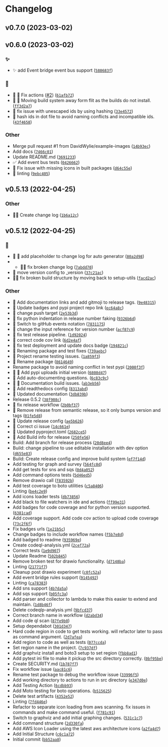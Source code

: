# Changelog
<!--next-version-placeholder-->

## v0.7.0 (2023-03-02)


## v0.6.0 (2023-03-02)
### :sparkles:
* :sparkles: add Event bridge event bus support ([`588683f`](https://github.com/DavidWylie/InfraSurveyor/commit/588683f548803d4b7fe12061a65ea44f87539f59))

### :bug:
* :bug: :hammer: Fix actions ([#2](https://github.com/DavidWylie/InfraSurveyor/issues/2)) ([`61afb72`](https://github.com/DavidWylie/InfraSurveyor/commit/61afb7226e3cf521e84bac45fd43b0f7d9d60cca))
* :bug: :hammer: Moving build system away form flit as the builds do not install. ([`ff3d2a7`](https://github.com/DavidWylie/InfraSurveyor/commit/ff3d2a70cc053b41411f19fc65adedfda06580c2))
* :bug: fix issue with unescaped ids by using hashing ([`33e4572`](https://github.com/DavidWylie/InfraSurveyor/commit/33e457246c9c036584271dca9f8baf44a2c9a8c9))
* :bug: hash ids in dot file to avoid naming conflicts and incompatible ids. ([`43f4658`](https://github.com/DavidWylie/InfraSurveyor/commit/43f4658a23a6a2f72388a196f916a9a118da9619))

### Other
* Merge pull request #1 from DavidWylie/example-images ([`14b93ec`](https://github.com/DavidWylie/InfraSurveyor/commit/14b93ecc94b92fe2370373c605b47e53d000fee5))
* Add docs ([`7466c01`](https://github.com/DavidWylie/InfraSurveyor/commit/7466c0117bcb163460697d91e696db7b994e3ce8))
* Update README.md ([`3691233`](https://github.com/DavidWylie/InfraSurveyor/commit/369123361aa5ce7981b6b03a3be3f07b3548821b))
* :white_check_mark: Add event bus tests ([`0426662`](https://github.com/DavidWylie/InfraSurveyor/commit/04266623743906bc65305f5f5eb58874c9e6e4f9))
* :hammer: Fix issue with missing icons in built packages ([`d64c55e`](https://github.com/DavidWylie/InfraSurveyor/commit/d64c55ed80c884489a361bb66f91d67025281ca3))
* :art: linting ([`9ebc405`](https://github.com/DavidWylie/InfraSurveyor/commit/9ebc405497cdfa71a7436c7f03a1fe8cbe81cf03))

## v0.5.13 (2022-04-25)
### Other
* :art::memo: Create change log  ([`1b6a12c`](https://github.com/DavidWylie/Surveyor/commit/1b6a12c662690410be1621d2cb989ef97492f915))

## v0.5.12 (2022-04-25)
### :bug:
* :bug: :memo: add placeholder to change log for auto generator  ([`80a2d98`](https://github.com/DavidWylie/Surveyor/commit/80a2d982d4f5ed16a933fb3cf5101421da17b121))
* * :bug::memo: fix broken change log  ([`7abdd70`](https://github.com/DavidWylie/Surveyor/commit/7abdd70f8bbe48883c9bbd7d3a20f40da00e550a))
* :bug: move version config to _version  ([`37c21ac`](https://github.com/DavidWylie/Surveyor/commit/37c21ac456eb38e40b4f7ea41f604a71d1ddcb45))
* :bug::rocket: fix broken build structure by moving back to setup-utils  ([`facd2ac`](https://github.com/DavidWylie/Surveyor/commit/facd2acda343cede8d7be7b1219578a8c3d481a8))

### Other
* :memo: Add documentation links and add gitmoji to release tags.  ([`9e48315`](https://github.com/DavidWylie/Surveyor/commit/9e48315895fde233594b23bc2e81b97f40700749))
* :memo: Update badges and pypi project repo link  ([`ec64a8c`](https://github.com/DavidWylie/Surveyor/commit/ec64a8c71c3dfc1584702ab638ccd9dfa43bd21e))
* :construction: change push target  ([`2e53b3d`](https://github.com/DavidWylie/Surveyor/commit/2e53b3d312dd27523d94d85c0865badacd6d7684))
* :construction: fix python indentation in release number faking  ([`9326b6d`](https://github.com/DavidWylie/Surveyor/commit/9326b6d0714aaaded3589c02d9b76b1264a4e3cf))
* :construction: Switch to gitHub events notation  ([`7831175`](https://github.com/DavidWylie/Surveyor/commit/783117540d0823b54061cfc698a4f97c5a9f4930))
* :construction: change the input reference for version number  ([`acf87c9`](https://github.com/DavidWylie/Surveyor/commit/acf87c9f5ab7755d6294b7e13034637392c7860a))
* :construction: fix test release pipeline.  ([`1d92024`](https://github.com/DavidWylie/Surveyor/commit/1d920245b5c022619b143bbc8ee88d5a57847f84))
* :construction: correct code cov link  ([`6d2e4af`](https://github.com/DavidWylie/Surveyor/commit/6d2e4afd95e895678ae8aa15c5b421cdec110c78))
* :construction: fix test deployment and update docs badge  ([`194821c`](https://github.com/DavidWylie/Surveyor/commit/194821cfe9ef4959dcaf7fd6126af8313e415e2f))
* :construction: Renaming package and test fixes  ([`739aebc`](https://github.com/DavidWylie/Surveyor/commit/739aebce77be6527f042e4ce73eae85cd5b2d1d6))
* :construction: Project rename testing issues.  ([`1a859f3`](https://github.com/DavidWylie/Surveyor/commit/1a859f38047ba07788102f37701f5afd8d05bd08))
* :construction: Rename package  ([`8614649`](https://github.com/DavidWylie/Surveyor/commit/86146493228ce743e8b7feb2d0a057715152c44d))
* Rename package to avoid naming conflict in test pypi  ([`2000f3f`](https://github.com/DavidWylie/Surveyor/commit/2000f3ff606e43d8dd078c22025b760c4cfd5b40))
* :construction: :construction_worker: Add pypi uploads initial version  ([`6808d47`](https://github.com/DavidWylie/Surveyor/commit/6808d4717462e1a0daa7c6025bc0bc6d8e03c0f6))
* :memo: Add auto-documenting questions.  ([`6c83c9c`](https://github.com/DavidWylie/Surveyor/commit/6c83c9cd6a30f8eb76e2dd28bd884981f1ff7ae1))
* :memo: :construction: Documentation build issues.  ([`ab3eb56`](https://github.com/DavidWylie/Surveyor/commit/ab3eb56aacea746462d68f80ca9d162be11f5748))
* :memo: Add readthedocs config  ([`8313abd`](https://github.com/DavidWylie/Surveyor/commit/8313abda1d5a202ebdaa9c7eb61ada34cc71b036))
* :memo: Updated documentation  ([`3db839b`](https://github.com/DavidWylie/Surveyor/commit/3db839b6b3e1573ebaa9201ae9cb6bb88c7d7254))
* Release 0.5.2 ([`38f908c`](https://github.com/DavidWylie/Surveyor/commit/38f908c37b24e97640d6d8f2b6203818654d7dba))
* :construction: fix release workflow  ([`2b0bf37`](https://github.com/DavidWylie/Surveyor/commit/2b0bf372cc905b05c4ee4e3346abe90d19e95b58))
* :construction: Remove release from semantic release, so it only bumps version and tags  ([`01fe5d8`](https://github.com/DavidWylie/Surveyor/commit/01fe5d86e9e2676d360333c8f479626797d92878))
* :construction: Update release config  ([`ae5b626`](https://github.com/DavidWylie/Surveyor/commit/ae5b6262a71646827fb015d6d6dbe10a7a5a2e5c))
* :construction: Correct ci issue  ([`14c661e`](https://github.com/DavidWylie/Surveyor/commit/14c661e442f2ab8646e20ff511f48711f68ab422))
* :construction: Updated pyproject.toml   ([`2682ce5`](https://github.com/DavidWylie/Surveyor/commit/2682ce541a998b6705c746a857425f46f7b34510))
* :construction: Add Build info for release  ([`250fe56`](https://github.com/DavidWylie/Surveyor/commit/250fe564e2b9585d4f688c7502049c0bbb65370e))
* Build: Add branch for release process  ([`20d8ee4`](https://github.com/DavidWylie/Surveyor/commit/20d8ee45d115b78298cdd50b87ec50e75a2c39f5))
* Build: change pipeline to use editable installation with dev option  ([`d655e83`](https://github.com/DavidWylie/Surveyor/commit/d655e832473d13716a02a87fd2914a31dc8f2df4))
* Build: Create release config and improve build system  ([`ef7f14d`](https://github.com/DavidWylie/Surveyor/commit/ef7f14db947786ff309be50e6dbc1cc6992abaa9))
* Add testing for graph and survey  ([`564fc0d`](https://github.com/DavidWylie/Surveyor/commit/564fc0d274a553f0664f41360d1dd16d402f704a))
* Add get tests for sns and sqs  ([`0d4a052`](https://github.com/DavidWylie/Surveyor/commit/0d4a05244408f1a679455d0849b50470e9e4ecdb))
* Add command options tests  ([`5d46ed5`](https://github.com/DavidWylie/Surveyor/commit/5d46ed509fb5f23839e5e96396af174696f9640b))
* Remove drawio call  ([`f83592b`](https://github.com/DavidWylie/Surveyor/commit/f83592b1ffc05f4221045eed266406e2809ace61))
* Add test coverage to boto utilities  ([`c5a8406`](https://github.com/DavidWylie/Surveyor/commit/c5a84062868eb0d9d592a6682a23bcad4a006f1b))
* Linting  ([`be4c2e9`](https://github.com/DavidWylie/Surveyor/commit/be4c2e97eeee0bf35249c4c6b4ad2c510ecfd3de))
* Add icons loader tests  ([`db73856`](https://github.com/DavidWylie/Surveyor/commit/db73856a9e5bc550786752eb60804eced095eb73))
* Add black to file watchers in ide and actions  ([`ff99e31`](https://github.com/DavidWylie/Surveyor/commit/ff99e3123aa2e5163cb3d0ea2f1a68ec9aea318e))
* Add badges for code coverage and for python version supported.  ([`6381cad`](https://github.com/DavidWylie/Surveyor/commit/6381cadeffda329410af522fc0fc4774278b9139))
* Add coverage support.  Add code cov action to upload code coverage  ([`73c2f6f`](https://github.com/DavidWylie/Surveyor/commit/73c2f6fdfb5401c01aebb887f4fcde516af24bad))
* Fix badges urls  ([`1e21b5c`](https://github.com/DavidWylie/Surveyor/commit/1e21b5c04121abc03dc7ade161483a281f9cd75b))
* Change badges to include workflow names  ([`f5b7e8d`](https://github.com/DavidWylie/Surveyor/commit/f5b7e8daba88859ea4df50e9f3dcefa1582e22e4))
* Add badged to readme  ([`935969e`](https://github.com/DavidWylie/Surveyor/commit/935969e4c181f573f18e0b8e30552d2da6b384d8))
* Create codeql-analysis.yml ([`2cef72a`](https://github.com/DavidWylie/Surveyor/commit/2cef72a1886f53fb253ddb3d3e6255b124a18d58))
* Correct tests  ([`1e9d907`](https://github.com/DavidWylie/Surveyor/commit/1e9d9075bb668ee783acb9ec2480533c6a6b7613))
* Update Readme  ([`502b845`](https://github.com/DavidWylie/Surveyor/commit/502b8450a5cd564e17a5c041282aab4229d6e1cc))
* Remove broken test for drawio functionality.  ([`d7148ba`](https://github.com/DavidWylie/Surveyor/commit/d7148ba7fdac9a25a2f092599e64644cd2460beb))
* Linting  ([`21771f7`](https://github.com/DavidWylie/Surveyor/commit/21771f77df7d7e1acd402a711f0fa5b412481a86))
* Cleanup post drawio experiment  ([`c0fc52a`](https://github.com/DavidWylie/Surveyor/commit/c0fc52aa1da39b3239c404ea07ac6a9821f9bf60))
* Add event bridge rules support  ([`9145492`](https://github.com/DavidWylie/Surveyor/commit/914549267632fc5b9d7e39697d4edcd60d131743))
* Linting  ([`ca78383`](https://github.com/DavidWylie/Surveyor/commit/ca78383ec00e6b2e98111f9439162baaf0dff02b))
* Add sns support  ([`4b7da5a`](https://github.com/DavidWylie/Surveyor/commit/4b7da5aa6aabfe04d47207ffac3e5e5f9102e49c))
* Add sqs support  ([`b05fc3a`](https://github.com/DavidWylie/Surveyor/commit/b05fc3aaed03cdbbd46fa12d7ee63e1b5066c8c9))
* Add parser and collector to lambda to make this easier to extend and maintain.  ([`1d8b46f`](https://github.com/DavidWylie/Surveyor/commit/1d8b46f576348ddbd7e8e8d2880e1eb97555f171))
* Delete codeqlp-analysis.yml ([`9bfcd37`](https://github.com/DavidWylie/Surveyor/commit/9bfcd371da4c0ecdd592c64d396c127e6acbef4e))
* Correct branch name in workflow ([`d2abd34`](https://github.com/DavidWylie/Surveyor/commit/d2abd348172887bd45e2ab361f1ca23def94d656))
* Add code ql scan  ([`87fe9b0`](https://github.com/DavidWylie/Surveyor/commit/87fe9b06426e9d9ed4023249c82d8afd7bcdf454))
* Setup dependabot  ([`301d347`](https://github.com/DavidWylie/Surveyor/commit/301d3470776c311738877b31ee09651e82e34156))
* Hard code region in code to get tests working.  will refactor later to pass as command argument.  ([`2d7afea`](https://github.com/DavidWylie/Surveyor/commit/2d7afeaf89c1de7868aacafe4fabb05e7bb92553))
* Add region to code as well as tests  ([`077ccda`](https://github.com/DavidWylie/Surveyor/commit/077ccda073169596053e35a9d8e2a8864cf88944))
* Set region name in the project.  ([`7c937df`](https://github.com/DavidWylie/Surveyor/commit/7c937df42a14de92552d7aa5174da1b4771d8c27))
* Add graphviz install and boto3 setup to set region  ([`fbb8ad1`](https://github.com/DavidWylie/Surveyor/commit/fbb8ad1829aa92c63452928b15a61005a7e2b2e0))
* Add pytest ini file to make it pickup the src directory correctly.  ([`0bf95be`](https://github.com/DavidWylie/Surveyor/commit/0bf95bed63a9a460ffbbc619c0d7fffec8ac6deb))
* Create SECURITY.md ([`1b787f7`](https://github.com/DavidWylie/Surveyor/commit/1b787f7828248027c4f57c84b34c544ce6c8dc62))
* Fix workflow issue  ([`aac81c6`](https://github.com/DavidWylie/Surveyor/commit/aac81c6f8f7bb8cb0a4e589528eadafa3e352063))
* Rename test package to debug the workflow issue  ([`33996f5`](https://github.com/DavidWylie/Surveyor/commit/33996f55e01c3d91b705118e45ba26afbcf919df))
* Add working directory to actions to run in src directory  ([`e347d0e`](https://github.com/DavidWylie/Surveyor/commit/e347d0e059dffe911e51b42219befe6c7899bea5))
* Add Testing Action ([`6cdbb93`](https://github.com/DavidWylie/Surveyor/commit/6cdbb93c1dd8d24d7c726cf6f6d249af5c231b4e))
* Add Moto testing for boto operations.  ([`b515625`](https://github.com/DavidWylie/Surveyor/commit/b5156252258a28693b04b19d25eb5a7ef1064944))
* Delete test artifacts  ([`4352e52`](https://github.com/DavidWylie/Surveyor/commit/4352e5266291ca3ea511026efefa27438a7d4c91))
* Linting  ([`7fd446e`](https://github.com/DavidWylie/Surveyor/commit/7fd446e25fd587b463419f310c533f919c4c208b))
* Refactor to separate icon loading from aws scanning. fix issues in commands and make command useful.  ([`f781c91`](https://github.com/DavidWylie/Surveyor/commit/f781c91630c0207e488bacf7e082104c77e12703))
* Switch to graphviz and add initial graphing changes.  ([`531c1c7`](https://github.com/DavidWylie/Surveyor/commit/531c1c701fc95ecc9e5daea9ece78a31c7c061db))
* Add command structure  ([`2d330fa`](https://github.com/DavidWylie/Surveyor/commit/2d330fad4c2c691002171b9fd6427983b93957f0))
* Add AWS Icon Loader using the latest aws architecture icons  ([`a2fa4d7`](https://github.com/DavidWylie/Surveyor/commit/a2fa4d7ea177de9a03b514711aa43cc843213b36))
* Add Initial Structure  ([`c6c1a72`](https://github.com/DavidWylie/Surveyor/commit/c6c1a72ce08d0545d07c333d859d12d514ff85be))
* Initial commit ([`bb52aa8`](https://github.com/DavidWylie/Surveyor/commit/bb52aa8dd9c85804c7ddab7cfbd257ff4af7865e))
